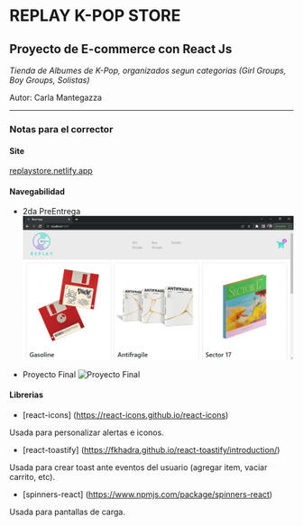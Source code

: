 # REPLAY K-POP STORE
## Proyecto de E-commerce con React Js

*Tienda de Albumes de K-Pop, organizados segun categorias (Girl Groups, Boy Groups, Solistas)*

Autor: Carla Mantegazza

***
### Notas para el corrector
#### Site
[replaystore.netlify.app](https://replaystore.netlify.app)

#### Navegabilidad
- 2da PreEntrega
![2da PreEntrega](navegabilidad2daEntrega.gif)

- Proyecto Final
![Proyecto Final](navegabilidadProyectoFinal.gif)

#### Librerias
- [react-icons] (https://react-icons.github.io/react-icons)
<p>Usada para personalizar alertas e iconos.</p>

- [react-toastify] (https://fkhadra.github.io/react-toastify/introduction/)
<p>Usada para crear toast ante eventos del usuario (agregar item, vaciar carrito, etc).</p>

- [spinners-react] (https://www.npmjs.com/package/spinners-react)
<p>Usada para pantallas de carga.</p>


